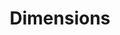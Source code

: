 ---
bigquery: https://console.cloud.google.com/bigquery?p=covid-19-dimensions-ai&page=table&d=data&t=publications
contributors: Digital Science, https://www.digital-science.com/
cost: Free for personal, non-commercial use.
description: Dimensions contains more than 100 million publications, ranging from
  articles published in scholarly journals, books and book chapters, to preprints
  and conference proceedings. All publications are contextualized with linked data
  sets, funding, publications, patents, clinical trials, and policy documents. You
  can also view associated categories, funders, institutions, and researcher profiles.
documentation: https://docs.dimensions.ai/bigquery/index.html
last_edit: 04/10/2022, 10:27:41
location: https://www.dimensions.ai/products/free/
maintained_by: Digital Science, https://www.digital-science.com/
schema_fields:
- parent_id
- interventions
- organisation_details
- pages
- family_count
- language
- subtitles
- citations
- date_online
- original_title
- funder_org_state_codes
- kind
- brief_title
- registry
- funding_cny
- funder_orgs
- associated_grant_ids
- category_icrp_cso
- inventor_names
- altmetrics
- supporting_grant_ids
- investigators
- metrics
- grant_number
- name
- citation_string
- priority_year
- funding_cad
- conference
- funding_currency
- categories
- active_years
- date_modified
- jurisdiction
- acronym
- cpc
- email_address
- relationships
- category_hra
- book_series_title
- open_access_categories_v2
- isbn
- external_ids
- family_members_ids
- assignee_countries
- book_title
- date_inserted
- abstract
- end_date
- date_print
- journal
- associated_publication_arxiv_id
- publication_date
- types
- mesh_terms
- category_icrp_ct
- funding_jpy
- research_org_state_names
- category_bra
- category_rcdc
- original_assignee_orgs
- volume
- year
- research_org_cities
- wikipedia_url
- start_date
- funding_chf
- date
- research_org_city_names
- publication_ids
- repository_url
- established
- original_assignee_countries
- open_access_categories
- editors
- category_uoa
- foa_number
- license
- description
- reference_ids
- resulting_publication_doi
- cited_by_ids
- repository_name
- labels
- resulting_publication_ids
- category_for
- category_sdg
- associated_publication_pmid
- funding_eur
- funder_countries
- journal_lists
- id
- type
- category_hrcs_hc
- linkout
- application_number
- citations_count
- doi
- category_hrcs_rac
- funder_org_countries
- funding_aud
- mesh_headings
- date_imported_gbq
- pmcid
- conditions
- associated_publication_doi
- funder_org_cities
- proceedings_title
- research_org_country_names
- legal_events
- patent_ids
- funding_nzd
- links
- phase
- publication_year
- current_assignee_orgs
- funding_details
- filing_date
- filing_year
- issue
- filing_status
- acronyms
- granted_date
- date_normal
- aliases
- family_id
- end_year
- granted_year
- assignee_orgs
- publisher
- associated_publication_id
- expiration_date
- clinical_trial_ids
- funder_org_acronyms
- original_abstract
- funding_usd
- research_org_state_codes
- funder_org
- current_assignee
- original_assignee
- acknowledgements
- source_id
- status
- gender
- researcher_ids
- title
- address
- research_org_countries
- pmid
- repository_id
- research_orgs
- authors
- embargo_date
- current_assignee_countries
- eisbn
- created_date
- expiration_year
- concepts
- funding_gbp
- funding_amount
- ipcr
- priority_date
- start_year
- legal_status
- arxiv_id
shortname: dimensions
tags:
- scholarly literature
- patents
- funding
- clinical trials
- academic profiles
terms_of_use: 'Use of both the Dimensions COVID-19 dataset and full Dimensions dataset
  are subject to the Dimensions Terms of use: https://www.dimensions.ai/policies-terms-legal '
title: Dimensions
uuid: dcff88bd-fe6b-4fdb-8159-809bf9d7bc1c
---